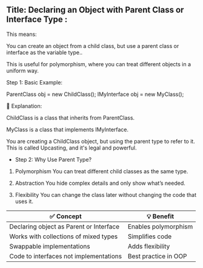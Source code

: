 ﻿##  Title: Declaring an Object with Parent Class or Interface Type :

This means: 

You can create an object from a child class, but use a parent class or interface as the variable type..

This is useful for polymorphism, where you can treat different objects in a uniform way.

Step 1: Basic Example:

ParentClass obj = new ChildClass(); 
IMyInterface obj = new MyClass();

📌 Explanation:

ChildClass is a class that inherits from ParentClass.

MyClass is a class that implements IMyInterface.

You are creating a ChildClass object, but using the parent type to refer to it.
This is called Upcasting, and it's legal and powerful.


- Step 2: Why Use Parent Type?

1. Polymorphism
You can treat different child classes as the same type.

2. Abstraction
You hide complex details and only show what’s needed.

 3. Flexibility
You can change the class later without changing the code that uses it.


| ✅ Concept                               | 💡 Benefit           |
| --------------------------------------- | -------------------- |
| Declaring object as Parent or Interface | Enables polymorphism |
| Works with collections of mixed types   | Simplifies code      |
| Swappable implementations               | Adds flexibility     |
| Code to interfaces not implementations  | Best practice in OOP |






